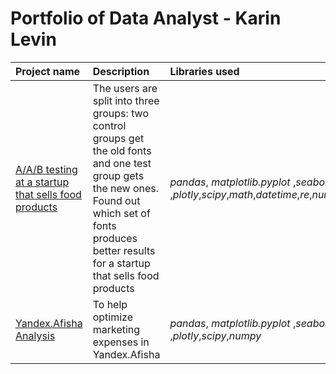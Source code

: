 # Portfolio  of Data Analyst - Karin Levin


| Project name | Description | Libraries used | 
| :---------------------- | :---------------------- | :---------------------- |
| [A/A/B testing at a startup that sells food products](Project_1) | The users are split into three groups: two control groups get the old fonts and one test group gets the new ones. Found out which set of fonts produces better results for a startup that sells food products| *pandas*, *matplotlib.pyplot* ,*seaborn*, ,*plotly*,*scipy*,*math*,*datetime*,*re*,*numpy*
| [Yandex.Afisha Analysis](Project_2) |To help optimize marketing expenses in Yandex.Afisha |*pandas*, *matplotlib.pyplot* ,*seaborn*, ,*plotly*,*scipy*,*numpy*|
